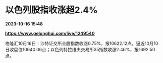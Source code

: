 # 以色列股指收涨超2.4%

**2023-10-16 15:48**

**https://www.gelonghui.com/live/1249540**

格隆汇10月16日｜沙特证交所全股指数收涨0.75%，报10622.12点，逼近10月10日收盘位10640.06点；以色列特拉维夫交易所35指数收涨2.46%，报1692.50点。